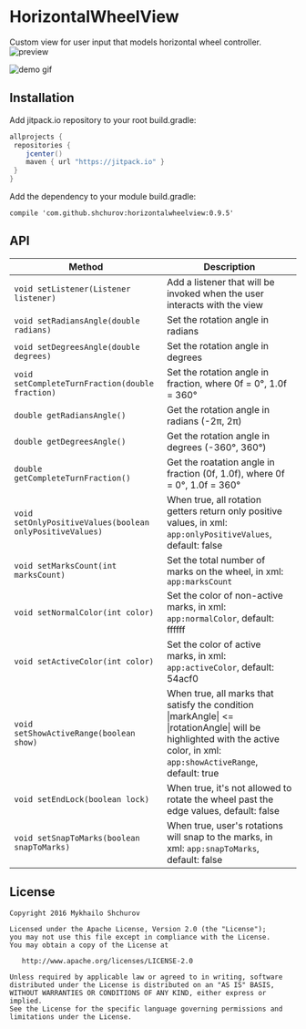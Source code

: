 # HorizontalWheelView
Custom view for user input that models horizontal wheel controller.
![preview](https://i.imgur.com/wWYbR8R.png)

![demo gif](http://i.giphy.com/vH1qSxcwBBOiQ.gif)

Installation
-------

Add jitpack.io repository to your root build.gradle:
```groovy
allprojects {
 repositories {
    jcenter()
    maven { url "https://jitpack.io" }
 }
}
```
Add the dependency to your module build.gradle:

`compile 'com.github.shchurov:horizontalwheelview:0.9.5'`

API
-------

Method | Description
--- | ---
`void setListener(Listener listener)` | Add a listener that will be invoked when the user interacts with the view
`void setRadiansAngle(double radians)` | Set the rotation angle in radians
`void setDegreesAngle(double degrees)` | Set the rotation angle in degrees
`void setCompleteTurnFraction(double fraction)` | Set the rotation angle in fraction, where 0f = 0°, 1.0f = 360°
`double getRadiansAngle()` | Get the rotation angle in radians (-2π, 2π)
`double getDegreesAngle()` | Get the rotation angle in degrees (-360°, 360°)
`double getCompleteTurnFraction()` | Get the roatation angle in fraction (0f, 1.0f), where 0f = 0°, 1.0f = 360°
`void setOnlyPositiveValues(boolean onlyPositiveValues)` | When true, all rotation getters return only positive values, in xml: `app:onlyPositiveValues`, default: false
`void setMarksCount(int marksCount)` | Set the total number of marks on the wheel, in xml: `app:marksCount`
`void setNormalColor(int color)` | Set the color of non-active marks, in xml: `app:normalColor`, default: ffffff
`void setActiveColor(int color)` | Set the color of active marks, in xml: `app:activeColor`, default: 54acf0
`void setShowActiveRange(boolean show)` | When true, all marks that satisfy the condition \|markAngle\| <= \|rotationAngle\| will be highlighted with the active color, in xml: `app:showActiveRange`, default: true
`void setEndLock(boolean lock)` | When true, it's not allowed to rotate the wheel past the edge values, default: false
`void setSnapToMarks(boolean snapToMarks)` | When true, user's rotations will snap to the marks, in xml: `app:snapToMarks`, default: false

License
-------

    Copyright 2016 Mykhailo Shchurov

    Licensed under the Apache License, Version 2.0 (the "License");
    you may not use this file except in compliance with the License.
    You may obtain a copy of the License at

       http://www.apache.org/licenses/LICENSE-2.0

    Unless required by applicable law or agreed to in writing, software
    distributed under the License is distributed on an "AS IS" BASIS,
    WITHOUT WARRANTIES OR CONDITIONS OF ANY KIND, either express or implied.
    See the License for the specific language governing permissions and
    limitations under the License.
